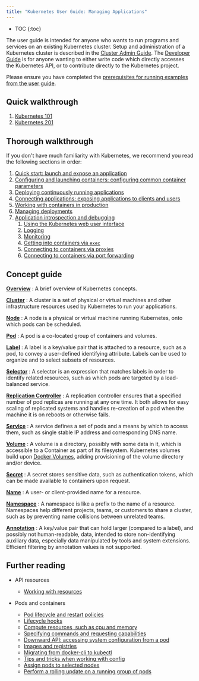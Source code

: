 ```yaml
---
title: "Kubernetes User Guide: Managing Applications"
---
```

* TOC
{:toc}

The user guide is intended for anyone who wants to run programs and services on an existing Kubernetes cluster.  Setup and administration of a Kubernetes cluster is described in the [Cluster Admin Guide](/{{page.version}}/docs/admin/README). The [Developer Guide](/{{page.version}}/docs/devel/README) is for anyone wanting to either write code which directly accesses the Kubernetes API, or to contribute directly to the Kubernetes project.

Please ensure you have completed the [prerequisites for running examples from the user guide](prereqs).

## Quick walkthrough

1. [Kubernetes 101](walkthrough/README)
1. [Kubernetes 201](walkthrough/k8s201)

## Thorough walkthrough

If you don't have much familiarity with Kubernetes, we recommend you read the following sections in order:

1. [Quick start: launch and expose an application](quick-start)
1. [Configuring and launching containers: configuring common container parameters](configuring-containers)
1. [Deploying continuously running applications](deploying-applications)
1. [Connecting applications: exposing applications to clients and users](connecting-applications)
1. [Working with containers in production](production-pods)
1. [Managing deployments](managing-deployments)
1. [Application introspection and debugging](introspection-and-debugging)
    1. [Using the Kubernetes web user interface](ui)
    1. [Logging](logging)
    1. [Monitoring](monitoring)
    1. [Getting into containers via `exec`](getting-into-containers)
    1. [Connecting to containers via proxies](connecting-to-applications-proxy)
    1. [Connecting to containers via port forwarding](connecting-to-applications-port-forward)

## Concept guide

[**Overview**](overview)
: A brief overview of Kubernetes concepts.

[**Cluster**](../admin/README)
: A cluster is a set of physical or virtual machines and other infrastructure resources used by Kubernetes to run your applications.

[**Node**](../admin/node)
: A node is a physical or virtual machine running Kubernetes, onto which pods can be scheduled.

[**Pod**](pods)
: A pod is a co-located group of containers and volumes.

[**Label**](labels)
: A label is a key/value pair that is attached to a resource, such as a pod, to convey a user-defined identifying attribute. Labels can be used to organize and to select subsets of resources.

[**Selector**](labels.html#label-selectors)
: A selector is an expression that matches labels in order to identify related resources, such as which pods are targeted by a load-balanced service.

[**Replication Controller**](replication-controller)
: A replication controller ensures that a specified number of pod replicas are running at any one time. It both allows for easy scaling of replicated systems and handles re-creation of a pod when the machine it is on reboots or otherwise fails.

[**Service**](services)
: A service defines a set of pods and a means by which to access them, such as single stable IP address and corresponding DNS name.

[**Volume**](volumes)
: A volume is a directory, possibly with some data in it, which is accessible to a Container as part of its filesystem.  Kubernetes volumes build upon [Docker Volumes](https://docs.docker.com/userguide/dockervolumes/), adding provisioning of the volume directory and/or device.

[**Secret**](secrets)
: A secret stores sensitive data, such as authentication tokens, which can be made available to containers upon request.

[**Name**](identifiers)
: A user- or client-provided name for a resource.

[**Namespace**](namespaces)
: A namespace is like a prefix to the name of a resource. Namespaces help different projects, teams, or customers to share a cluster, such as by preventing name collisions between unrelated teams.

[**Annotation**](annotations)
: A key/value pair that can hold larger (compared to a label), and possibly not human-readable, data, intended to store non-identifying auxiliary data, especially data manipulated by tools and system extensions.  Efficient filtering by annotation values is not supported.

## Further reading

* API resources
  * [Working with resources](working-with-resources)

* Pods and containers
  * [Pod lifecycle and restart policies](pod-states)
  * [Lifecycle hooks](container-environment)
  * [Compute resources, such as cpu and memory](compute-resources)
  * [Specifying commands and requesting capabilities](containers)
  * [Downward API: accessing system configuration from a pod](downward-api)
  * [Images and registries](images)
  * [Migrating from docker-cli to kubectl](docker-cli-to-kubectl)
  * [Tips and tricks when working with config](config-best-practices)
  * [Assign pods to selected nodes](node-selection/)
  * [Perform a rolling update on a running group of pods](update-demo/)



